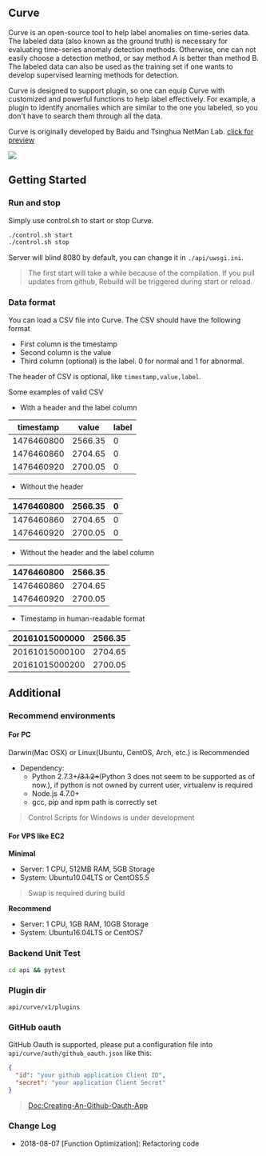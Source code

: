 Curve
---

Curve is an open-source tool to help label anomalies on time-series data. The labeled data (also known as the ground truth) is necessary for evaluating time-series anomaly detection methods. Otherwise, one can not easily choose a detection method, or say method A is better than method B. The labeled data can also be used as the training set if one wants to develop supervised learning methods for detection.

Curve is designed to support plugin, so one can equip Curve with customized and powerful functions to help label effectively. For example, a plugin to identify anomalies which are similar to the one you labeled, so you don't have to search them through all the data.

Curve is originally developed by Baidu and Tsinghua NetMan Lab. [click for preview](http://curve.baidu.com/web/index.html)

<img src="https://raw.githubusercontent.com/baidu/Curve/master/doc/pic/index.png">

## Getting Started

### Run and stop

Simply use control.sh to start or stop Curve.

```bash
./control.sh start
./control.sh stop
```
Server will blind 8080 by default, you can change it in `./api/uwsgi.ini`.

> The first start will take a while because of the compilation. 
> If you pull updates from github, Rebuild will be triggered during start or reload.

### Data format

You can load a CSV file into Curve. The CSV should have the following format

* First column is the timestamp
* Second column is the value
* Third column (optional) is the label. 0 for normal and 1 for abnormal.

The header of CSV is optional, like `timestamp,value,label`.  

Some examples of valid CSV

* With a header and the label column

|timestamp|value|label|
|---|---|---|
|1476460800|2566.35|0|
|1476460860|2704.65|0|
|1476460920|2700.05|0|


* Without the header
 
|1476460800|2566.35|0|
|---|---|---|
|1476460860|2704.65|0|
|1476460920|2700.05|0|

* Without the header and the label column

|1476460800|2566.35|
|---|---|
|1476460860|2704.65|
|1476460920|2700.05|

* Timestamp in human-readable format

|20161015000000|2566.35|
|---|---|
|20161015000100|2704.65|
|20161015000200|2700.05|

## Additional

### Recommend environments

#### For PC

Darwin(Mac OSX) or Linux(Ubuntu, CentOS, Arch, etc.) is Recommended

* Dependency:
    * Python 2.7.3+~~/3.1.2+~~(Python 3 does not seem to be supported as of now.), if python is not owned by current user, virtualenv is required
    * Node.js 4.7.0+
    * gcc, pip and npm path is correctly set

> Control Scripts for Windows is under development

#### For VPS like EC2

**Minimal**

* Server: 1 CPU, 512MB RAM, 5GB Storage
* System: Ubuntu10.04LTS or CentOS5.5

> Swap is required during build

**Recommend**

* Server: 1 CPU, 1GB RAM, 10GB Storage
* System: Ubuntu16.04LTS or CentOS7

### Backend Unit Test

```bash
cd api && pytest
```

### Plugin dir

```api/curve/v1/plugins```

### GitHub oauth

GitHub Oauth is supported, please put a configuration file into ```api/curve/auth/github_oauth.json``` like this:

```json
{
  "id": "your github application Client ID",
  "secret": "your application Client Secret"
}
```

> [Doc:Creating-An-Github-Oauth-App](https://developer.github.com/apps/building-oauth-apps/creating-an-oauth-app/)

### Change Log
* 2018-08-07  [Function Optimization]: Refactoring code
